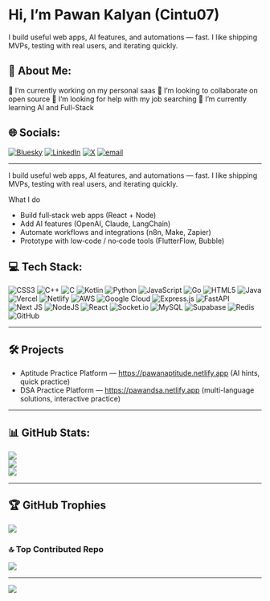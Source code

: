 # Hi, I’m Pawan Kalyan (Cintu07)

I build useful web apps, AI features, and automations — fast. I like shipping MVPs, testing with real users, and iterating quickly.

## 💫 About Me:
🔭 I’m currently working on my personal saas 
👯 I’m looking to collaborate on open source 
🤝 I’m looking for help with my job searching
🌱 I’m currently learning AI and Full-Stack


## 🌐 Socials:
[![Bluesky](https://img.shields.io/badge/bluesky-0285FF?style=for-the-badge&logo=bluesky&logoColor=%23FFFFFF)](https://bsky.app/profile/pawandev.bsky.social) [![LinkedIn](https://img.shields.io/badge/LinkedIn-%230077B5.svg?logo=linkedin&logoColor=white)](https://www.linkedin.com/in/pavankalyan-kolagani) [![X](https://img.shields.io/badge/X-black.svg?logo=X&logoColor=white)](https://x.com/pawankalyandev) [![email](https://img.shields.io/badge/Email-D14836?logo=gmail&logoColor=white)](mailto:kolagani.pavankalyan2003@gmail.com)

---

I build useful web apps, AI features, and automations — fast. I like shipping MVPs, testing with real users, and iterating quickly.

What I do
- Build full‑stack web apps (React + Node)
- Add AI features (OpenAI, Claude, LangChain)
- Automate workflows and integrations (n8n, Make, Zapier)
- Prototype with low‑code / no‑code tools (FlutterFlow, Bubble)

## 💻 Tech Stack:
![CSS3](https://img.shields.io/badge/css3-%231572B6.svg?style=for-the-badge&logo=css3&logoColor=white) ![C++](https://img.shields.io/badge/c++-%2300599C.svg?style=for-the-badge&logo=c%2B%2B&logoColor=white) ![C](https://img.shields.io/badge/c-%2300599C.svg?style=for-the-badge&logo=c&logoColor=white) ![Kotlin](https://img.shields.io/badge/kotlin-%237F52FF.svg?style=for-the-badge&logo=kotlin&logoColor=white) ![Python](https://img.shields.io/badge/python-3670A0?style=for-the-badge&logo=python&logoColor=ffdd54) ![JavaScript](https://img.shields.io/badge/javascript-%23323330.svg?style=for-the-badge&logo=javascript&logoColor=%23F7DF1E) ![Go](https://img.shields.io/badge/go-%2300ADD8.svg?style=for-the-badge&logo=go&logoColor=white) ![HTML5](https://img.shields.io/badge/html5-%23E34F26.svg?style=for-the-badge&logo=html5&logoColor=white) ![Java](https://img.shields.io/badge/java-%23ED8B00.svg?style=for-the-badge&logo=openjdk&logoColor=white) ![Vercel](https://img.shields.io/badge/vercel-%23000000.svg?style=for-the-badge&logo=vercel&logoColor=white) ![Netlify](https://img.shields.io/badge/netlify-%23000000.svg?style=for-the-badge&logo=netlify&logoColor=#00C7B7) ![AWS](https://img.shields.io/badge/AWS-%23FF9900.svg?style=for-the-badge&logo=amazon-aws&logoColor=white) ![Google Cloud](https://img.shields.io/badge/GoogleCloud-%234285F4.svg?style=for-the-badge&logo=google-cloud&logoColor=white) ![Express.js](https://img.shields.io/badge/express.js-%23404d59.svg?style=for-the-badge&logo=express&logoColor=%2361DAFB) ![FastAPI](https://img.shields.io/badge/FastAPI-005571?style=for-the-badge&logo=fastapi) ![Next JS](https://img.shields.io/badge/Next-black?style=for-the-badge&logo=next.js&logoColor=white) ![NodeJS](https://img.shields.io/badge/node.js-6DA55F?style=for-the-badge&logo=node.js&logoColor=white) ![React](https://img.shields.io/badge/react-%2320232a.svg?style=for-the-badge&logo=react&logoColor=%2361DAFB) ![Socket.io](https://img.shields.io/badge/Socket.io-black?style=for-the-badge&logo=socket.io&badgeColor=010101) ![MySQL](https://img.shields.io/badge/mysql-4479A1.svg?style=for-the-badge&logo=mysql&logoColor=white) ![Supabase](https://img.shields.io/badge/Supabase-3ECF8E?style=for-the-badge&logo=supabase&logoColor=white) ![Redis](https://img.shields.io/badge/redis-%23DD0031.svg?style=for-the-badge&logo=redis&logoColor=white) ![GitHub](https://img.shields.io/badge/github-%23121011.svg?style=for-the-badge&logo=github&logoColor=white)

---

## 🛠 Projects
- Aptitude Practice Platform — https://pawanaptitude.netlify.app (AI hints, quick practice)  
- DSA Practice Platform — https://pawandsa.netlify.app (multi-language solutions, interactive practice)

---

## 📊 GitHub Stats:
![](https://github-readme-stats.vercel.app/api?username=Cintu07&theme=dark&hide_border=false&include_all_commits=false&count_private=false)<br/>
![](https://nirzak-streak-stats.vercel.app/?user=Cintu07&theme=dark&hide_border=false)<br/>
![](https://github-readme-stats.vercel.app/api/top-langs/?username=Cintu07&theme=dark&hide_border=false&include_all_commits=false&count_private=false&layout=compact)

---

## 🏆 GitHub Trophies
![](https://github-profile-trophy.vercel.app/?username=Cintu07&theme=radical&no-frame=false&no-bg=true&margin-w=4)

### 🔝 Top Contributed Repo
![](https://github-contributor-stats.vercel.app/api?username=Cintu07&limit=5&theme=dark&combine_all_yearly_contributions=true)

---

[![](https://visitcount.itsvg.in/api?id=Cintu07&icon=0&color=0)](https://visitcount.itsvg.in)